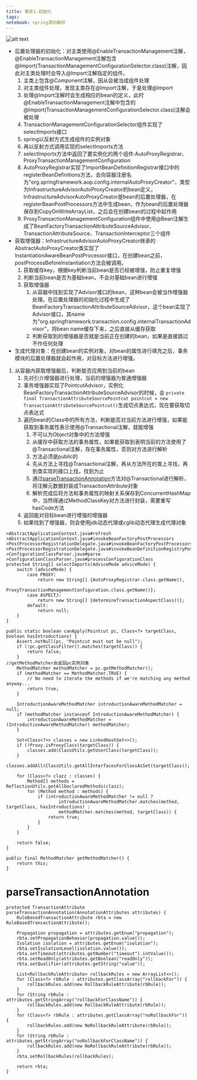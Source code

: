 ```yaml
---
title: 事务1-初始化
tags:
notebook: spring源码解析
---
```

![alt text](./pic/BeanFactoryTransactionAttributeSourceAdvisor.png "Title")
+ 后置处理器的初始化：对主类使用@EnableTransactionManagement注解，@EnableTransactionManagement注解包含@Import(TransactionManagementConfigurationSelector.class)注解，因此对主类处理时会导入@Import注解指定的组件。
  1. 主类上包含@Component注解，因从会被当成组件处理
  2. 对主类组件处理，发现主类存在@Import注解，于是处理@Import
  3. 处理@Import注解时会生成相应的bean的定义，此时@EnableTransactionManagement注解中包含的@Import(TransactionManagementConfigurationSelector.class)注解会被处理
    1. TransactionManagementConfigurationSelector组件实现了selectImports接口
    2. spring以反射方式生成组件的实例对象
    3. 再以反射方式调用实现的selectImports方法
    4. selectImports方法中返回了要实例化的两个组件:AutoProxyRegistrar、ProxyTransactionManagementConfiguration
  4. AutoProxyRegistrar实现了ImportBeanDefinitionRegistrar接口中的registerBeanDefinitions方法，会向容器注册名为"org.springframework.aop.config.internalAutoProxyCreator"，类型为InfrastructureAdvisorAutoProxyCreator的bean定义，InfrastructureAdvisorAutoProxyCreator是bean的后置处理器，在registerBeanPostProcessors方法中生成bean，作为bean的后置处理器保存到CopyOnWriteArrayList，之后会在创建bean的过程中起作用
  5. ProxyTransactionManagementConfiguration组件中使用@Bean注解生成了BeanFactoryTransactionAttributeSourceAdvisor、TransactionAttributeSource、TransactionInterceptor三个组件
+ 获取增强器：InfrastructureAdvisorAutoProxyCreator继承的AbstractAutoProxyCreator类实现了InstantiationAwareBeanPostProcessor接口，在创建bean之前，postProcessBeforeInstantiation方法会被调用。
  1. 获取缓存key，根据key判断当前bean是否已经被增强，防止重复增强
  2. 判断当前bean是否为基础bean，不会对基础bean进行增强
  3. 获取增强器
     1. 从容器中找到实现了Advisor接口的bean，这种bean会被当作增强器处理。在后置处理器的初始化过程中生成了BeanFactoryTransactionAttributeSourceAdvisor，这个bean实现了Advisor接口，其name为"org.springframework.transaction.config.internalTransactionAdvisor"，将bean name缓存下来，之后直接从缓存获取
     2. 判断获取到的增强器是否就是当前正在创建的bean，如果是直接跳过不作任何处理
+ 生成代理对象：在创建bean的实例对象，对bean的属性进行填充之后，事务模块的后置处理器就会起作用，对目标方法进行增强。
1. 从容器内获取增强器后，判断能否应用到当前的bean
   1. 先对引介增强器进行处理，当前的增强器为普通增强器
   2. 事务增强器实现了PointcutAdvisor，实例化BeanFactoryTransactionAttributeSourceAdvisor的时候，会
   `private final TransactionAttributeSourcePointcut pointcut = new TransactionAttributeSourcePointcut()`生成切点表达式，现在要获取切点表达式
   1. 遍历bean的Class中的所有方法，判断能否对当前方法进行增强，如果能获取到事务属性表示使用@Transactional注解，就能增强
      1. 不可以为Object对象中的方法增强
      2. 从缓存中获取方法的事务属性，如果能获取到表明当前的方法使用了@Transactional注解，存在事务属性，否则对方法进行解析
      3. 方法必须是public的
      4. 先从方法上寻找@Transactional注解，再从方法所在的类上寻找，再到类实现的接口上找，找到为止
      5. 通过[parseTransactionAnnotation](#parsetransactionannotation)方法对@Transactional进行解析，将注解元数据封装成TransactionAttribute对象
      6. 解析完成后将方法和事务属性的映射关系保存到ConcurrentHashMap中，当然得通过MethodClassKey对方法进行封装，需要重写hasCode方法
   2. 返回能对目标bean进行增强的增强器
   3. 如果找到了增强器，则会使用jdk动态代理或cglib动态代理生成代理对象

```
>AbstractApplicationContext.java#refresh
>AbstractApplicationContext.java#invokeBeanFactoryPostProcessors
>PostProcessorRegistrationDelegate.java#invokeBeanFactoryPostProcessors
>PostProcessorRegistrationDelegate.java#invokeBeanDefinitionRegistryPostProcessors
>ConfigurationClassParser.java#parse
>ConfigurationClassParser.java#processConfigurationClass
protected String[] selectImports(AdviceMode adviceMode) {
    switch (adviceMode) {
        case PROXY:
            return new String[] {AutoProxyRegistrar.class.getName(),
                    ProxyTransactionManagementConfiguration.class.getName()};
        case ASPECTJ:
            return new String[] {determineTransactionAspectClass()};
        default:
            return null;
    }
}
```
```
public static boolean canApply(Pointcut pc, Class<?> targetClass, boolean hasIntroductions) {
    Assert.notNull(pc, "Pointcut must not be null");
    if (!pc.getClassFilter().matches(targetClass)) {
        return false;
    }
//getMethodMatcher会返回pc实例对象
    MethodMatcher methodMatcher = pc.getMethodMatcher();
    if (methodMatcher == MethodMatcher.TRUE) {
        // No need to iterate the methods if we're matching any method anyway...
        return true;
    }

    IntroductionAwareMethodMatcher introductionAwareMethodMatcher = null;
    if (methodMatcher instanceof IntroductionAwareMethodMatcher) {
        introductionAwareMethodMatcher = (IntroductionAwareMethodMatcher) methodMatcher;
    }

    Set<Class<?>> classes = new LinkedHashSet<>();
    if (!Proxy.isProxyClass(targetClass)) {
        classes.add(ClassUtils.getUserClass(targetClass));
    }
    classes.addAll(ClassUtils.getAllInterfacesForClassAsSet(targetClass));

    for (Class<?> clazz : classes) {
        Method[] methods = ReflectionUtils.getAllDeclaredMethods(clazz);
        for (Method method : methods) {
            if (introductionAwareMethodMatcher != null ?
                    introductionAwareMethodMatcher.matches(method, targetClass, hasIntroductions) :
                    methodMatcher.matches(method, targetClass)) {
                return true;
            }
        }
    }

    return false;
}

public final MethodMatcher getMethodMatcher() {
    return this;
}
```
# parseTransactionAnnotation
```
protected TransactionAttribute parseTransactionAnnotation(AnnotationAttributes attributes) {
    RuleBasedTransactionAttribute rbta = new RuleBasedTransactionAttribute();

    Propagation propagation = attributes.getEnum("propagation");
    rbta.setPropagationBehavior(propagation.value());
    Isolation isolation = attributes.getEnum("isolation");
    rbta.setIsolationLevel(isolation.value());
    rbta.setTimeout(attributes.getNumber("timeout").intValue());
    rbta.setReadOnly(attributes.getBoolean("readOnly"));
    rbta.setQualifier(attributes.getString("value"));

    List<RollbackRuleAttribute> rollbackRules = new ArrayList<>();
    for (Class<?> rbRule : attributes.getClassArray("rollbackFor")) {
        rollbackRules.add(new RollbackRuleAttribute(rbRule));
    }
    for (String rbRule : attributes.getStringArray("rollbackForClassName")) {
        rollbackRules.add(new RollbackRuleAttribute(rbRule));
    }
    for (Class<?> rbRule : attributes.getClassArray("noRollbackFor")) {
        rollbackRules.add(new NoRollbackRuleAttribute(rbRule));
    }
    for (String rbRule : attributes.getStringArray("noRollbackForClassName")) {
        rollbackRules.add(new NoRollbackRuleAttribute(rbRule));
    }
    rbta.setRollbackRules(rollbackRules);

    return rbta;
}
```